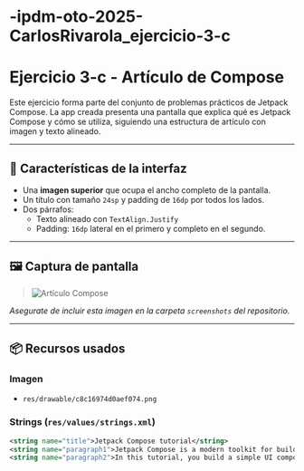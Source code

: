# -ipdm-oto-2025-CarlosRivarola_ejercicio-3-c
# Ejercicio 3-c - Artículo de Compose

Este ejercicio forma parte del conjunto de problemas prácticos de Jetpack Compose. La app creada presenta una pantalla que explica qué es Jetpack Compose y cómo se utiliza, siguiendo una estructura de artículo con imagen y texto alineado.

---

## 📲 Características de la interfaz

- Una **imagen superior** que ocupa el ancho completo de la pantalla.
- Un título con tamaño `24sp` y padding de `16dp` por todos los lados.
- Dos párrafos:
  - Texto alineado con `TextAlign.Justify`
  - Padding: `16dp` lateral en el primero y completo en el segundo.

---

## 🖼️ Captura de pantalla

> ![Artículo Compose](screenshots/c8c16974d0aef074.png)

_Asegurate de incluir esta imagen en la carpeta `screenshots` del repositorio._

---

## 📦 Recursos usados

### Imagen

- `res/drawable/c8c16974d0aef074.png`

### Strings (`res/values/strings.xml`)

```xml
<string name="title">Jetpack Compose tutorial</string>
<string name="paragraph1">Jetpack Compose is a modern toolkit for building native Android UI...</string>
<string name="paragraph2">In this tutorial, you build a simple UI component with declarative functions...</string>
